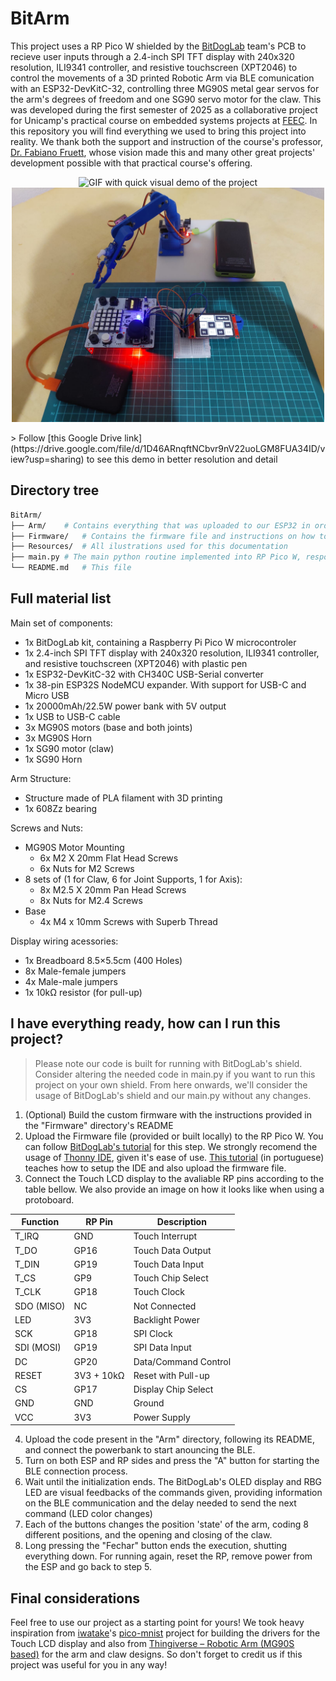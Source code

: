# BitArm
This project uses a RP Pico W shielded by the [BitDogLab](https://bitdoglab.webcontent.website/) team's PCB to recieve user inputs through a 2.4-inch SPI TFT display with 240x320 resolution, ILI9341 controller, and resistive touchscreen (XPT2046) to control the movements of a 3D printed Robotic Arm via BLE comunication with an ESP32-DevKitC-32, controlling three MG90S metal gear servos for the arm's degrees of freedom and one SG90 servo motor for the claw. This was developed during the first semester of 2025 as a collaborative project for Unicamp's practical course on embedded systems projects at [FEEC](https://www.fee.unicamp.br/). In this repository you will find everything we used to bring this project into reality. We thank both the support and instruction of the course's professor, [Dr. Fabiano Fruett](http://lattes.cnpq.br/4840178785453194), whose vision made this and many other great projects' development possible with that practical course's offering.

<p align="center">
  <img src="https://github.com/NuitJack/BitArm/blob/main/Resources/BitArm_IMG/BitArmDemo.gif" alt="GIF with quick visual demo of the project" width="500">
  <img src="https://github.com/NuitJack/BitArm/blob/main/Resources/BitArm_IMG/BitArmOverview.jpeg" alt="Picture of the project" width="500">
</p>
> Follow [this Google Drive link](https://drive.google.com/file/d/1D46ARnqftNCbvr9nV22uoLGM8FUA34ID/view?usp=sharing) to see this demo in better resolution and detail

## Directory tree
```bash
BitArm/
├── Arm/	# Contains everything that was uploaded to our ESP32 in order to control the robotic arm via BLE sent commands coded unto individual chars
├── Firmware/	# Contains the firmware file and instructions on how to build a Firmware file for RP Pico W, already with custom drivers for the display's touch and LCD interfaces
├── Resources/	# All ilustrations used for this documentation
├── main.py	# The main python routine implemented into RP Pico W, responsible for running the main user interface
└── README.md	# This file
```

## Full material list
Main set of components:
- 1x BitDogLab kit, containing a Raspberry Pi Pico W microcontroler
- 1x 2.4-inch SPI TFT display with 240x320 resolution, ILI9341 controller, and resistive touchscreen (XPT2046) with plastic pen
- 1x ESP32-DevKitC-32 with CH340C USB-Serial converter
- 1x 38-pin ESP32S NodeMCU expander. With support for USB-C and Micro USB
- 1x 20000mAh/22.5W power bank with 5V output
- 1x USB to USB-C cable
- 3x MG90S motors (base and both joints)
- 3x MG90S Horn
- 1x SG90 motor (claw)
- 1x SG90 Horn

Arm Structure:
- Structure made of PLA filament with 3D printing
- 1x 608Zz bearing

Screws and Nuts:
- MG90S Motor Mounting
  - 6x M2 X 20mm Flat Head Screws 
  - 6x Nuts for M2 Screws
- 8 sets of (1 for Claw, 6 for Joint Supports, 1 for Axis):
  - 8x M2.5 X 20mm Pan Head Screws
  - 8x Nuts for M2.4 Screws
- Base
  - 4x M4 x 10mm Screws with Superb Thread

Display wiring acessories:
- 1x Breadboard 8.5×5.5cm (400 Holes)
- 8x Male-female jumpers
- 4x Male-male jumpers
- 1x 10kΩ resistor (for pull-up)

## I have everything ready, how can I run this project?
> Please note our code is built for running with BitDogLab's shield. Consider altering the needed code in main.py if you want to run this project on your own shield. From here onwards, we'll consider the usage of BitDogLab's shield and our main.py without any changes. 

1. (Optional) Build the custom firmware with the instructions provided in the "Firmware" directory's README
2. Upload the Firmware file (provided or built locally) to the RP Pico W. You can follow [BitDogLab's tutorial](https://github.com/BitDogLab/BitDogLab/tree/main/Firmware) for this step. We strongly recomend the usage of [Thonny IDE](https://thonny.org/), given it's ease of use. [This tutorial](https://bitdoglab.webcontent.website/cursos/introducao-pratica-a-bitdoglab/aulas/usando-o-ide-thonny-para-desenvolvimento/) (in portuguese) teaches how to setup the IDE and also upload the firmware file.
3. Connect the Touch LCD display to the avaliable RP pins according to the table bellow. We also provide an image on how it looks like when using a protoboard.

| Function       | RP Pin  | Description           |
|----------------|---------|-----------------------|
| T_IRQ          | GND     | Touch Interrupt       |
| T_DO           | GP16    | Touch Data Output     |
| T_DIN          | GP19    | Touch Data Input      |
| T_CS           | GP9     | Touch Chip Select     |
| T_CLK          | GP18    | Touch Clock           |
| SDO (MISO)     | NC      | Not Connected         |
| LED            | 3V3     | Backlight Power       |
| SCK            | GP18    | SPI Clock             |
| SDI (MOSI)     | GP19    | SPI Data Input        |
| DC             | GP20    | Data/Command Control  |
| RESET          | 3V3 + 10kΩ | Reset with Pull-up |
| CS             | GP17    | Display Chip Select   |
| GND            | GND     | Ground                |
| VCC            | 3V3     | Power Supply          |

4. Upload the code present in the "Arm" directory, following its README, and connect the powerbank to start anouncing the BLE.
5. Turn on both ESP and RP sides and press the "A" button for starting the BLE connection process.
6. Wait until the initialization ends. The BitDogLab's OLED display and RBG LED are visual feedbacks of the commands given, providing information on the BLE communication and the delay needed to send the next command (LED color changes)
7. Each of the buttons changes the position 'state' of the arm, coding 8 different positions, and the opening and closing of the claw.
8. Long pressing the "Fechar" button ends the execution, shutting everything down. For running again, reset the RP, remove power from the ESP and go back to step 5.

## Final considerations
Feel free to use our project as a starting point for yours! We took heavy inspiration from [iwatake](https://github.com/iwatake2222)'s [pico-mnist](https://github.com/iwatake2222/pico-mnist) project for building the drivers for the Touch LCD display and also from [Thingiverse – Robotic Arm (MG90S based)](https://www.thingiverse.com/thing:1684471) for the arm and claw designs. So don't forget to credit us if this project was useful for you in any way!
